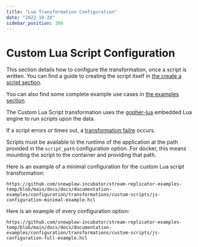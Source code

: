 ```yaml
---
title: "Lua Transformation Configuration"
date: "2022-10-20"
sidebar_position: 300
---
```


# Custom Lua Script Configuration

This section details how to configure the transformation, once a script is written. You can find a guide to creating the script itself in [the create a script section](../create-a-script/index.md).

You can also find some complete example use cases in [the examples section](../examples/index.md).

The Custom Lua Script transformation uses the [gopher-lua](https://pkg.go.dev/github.com/yuin/gopher-lua) embedded Lua engine to run scripts upon the data.

If a script errors or times out, a [transformation failre](/docs/destinations/forwarding-events/snowbridge/concepts/failure-model/index.md#transformation-failure) occurs.

Scripts must be available to the runtime of the application at the path provided in the `script_path` configuration option. For docker, this means mounting the script to the container and providing that path.


Here is an example of a minimal configuration for the custom Lua script transformation:

```hcl reference
https://github.com/snowplow-incubator/stream-replicator-examples-temp/blob/main/docs/docs/documentation-examples/configuration/transformations/custom-scripts/js-configuration-minimal-example.hcl
```

Here is an example of every configuration option:

```hcl reference
https://github.com/snowplow-incubator/stream-replicator-examples-temp/blob/main/docs/docs/documentation-examples/configuration/transformations/custom-scripts/js-configuration-full-example.hcl
```
